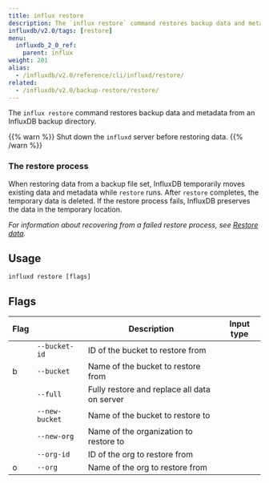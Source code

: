 ```yaml
---
title: influx restore
description: The `influx restore` command restores backup data and metadata from an InfluxDB backup directory.
influxdb/v2.0/tags: [restore]
menu:
  influxdb_2_0_ref:
    parent: influx
weight: 201
alias:
  - /influxdb/v2.0/reference/cli/influxd/restore/
related:
  - /influxdb/v2.0/backup-restore/restore/
---
```


The `influx restore` command restores backup data and metadata from an InfluxDB backup directory.

{{% warn %}}
Shut down the `influxd` server before restoring data.
{{% /warn %}}

### The restore process
When restoring data from a backup file set, InfluxDB temporarily moves existing
data and metadata while `restore` runs.
After `restore` completes, the temporary data is deleted.
If the restore process fails, InfluxDB preserves the data in the temporary location.

_For information about recovering from a failed restore process, see
[Restore data](/influxdb/v2.0/backup-restore/restore/#recover-from-a-failed-restore)._


## Usage

```
influxd restore [flags]
```

## Flags

| Flag |                | Description                                  | Input type |
|------|----------------|----------------------------------------------|------------|
|      | `--bucket-id`  | ID of the bucket to restore from             |            |
| b    | `--bucket`     | Name of the bucket to restore from           |            |
|      | `--full`       | Fully restore and replace all data on server |            |
|      | `--new-bucket` | Name of the bucket to restore to             |            |
|      | `--new-org`    | Name of the organization to restore to       |            |
|      | `--org-id`     | ID of the org to restore from                |            |
| o    | `--org`        | Name of the org to restore from              | 
